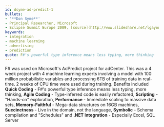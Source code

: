 ```yaml
---
id: dsyme-ad-predict-1
bullets:
- '**Don Syme**'
- Principal Researcher, Microsoft
- Eclipse Summit Europe 2009, [source](http://www.slideshare.net/lgayowski/taking-functional-programming-into-the-mainstream-eclipse-summit-europe-2009), slide 49
keywords:
- integration
- machine learning
- advertising
- prediction
quote: F#'s powerful type inference means less typing, more thinking
---
```

F# was used on Microsoft's AdPredict project for adCenter. This was a 4 week project with 4 machine learning experts involving a model
with 100 million probabilistic variables and processing 6TB of training data in real-time. 2 weeks of CPU time
were used during training. Benefits included  **Quick Coding** - F#'s powerful type inference means less typing, more thinking,
**Agile Coding** - Type-inferred code is easily refactored,
**Scripting**  - "Hands-on" exploration,
**Performance** - Immediate scaling to massive data sets,
**Memory-Faithful** - Mega-data structures on 16GB machines,
**Succinctness** - Live in the domain, not the language,
**Symbolic** - Schema compilation and "Schedules" and **.NET Integration** - Especially Excel, SQL Server

